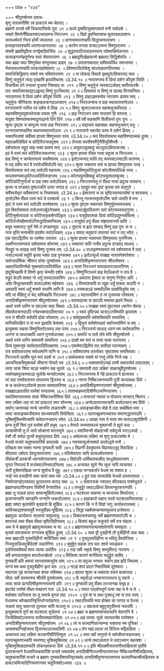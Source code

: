 +++
title = "०३४"

+++
श्रीपुरुषोत्तम उवाच-  
शृणु नारायणीश्रि! त्वं प्राकट्यं मम चेतरत् ।  
ब्रह्मणो राजते वर्षे त्रिचत्वारिंशके पुरा ॥१ ॥
कल्पे द्वाषष्टियुक्सप्तशते मनौ त्रयोदशे ।  
भक्तो विष्णोर्नैष्ठिकश्चाऽभवन्नाम्ना निरञ्जनः ॥२ ॥
विप्रो द्रुमनिवासश्च मूलपत्रफलाशनः ।  
सत्यधर्मपरो नित्यं हरेर्मे जपतत्परः ॥३ ॥
प्राणायामपरश्चापि सिद्धासनपरायणः ।  
प्रत्याहारपरश्चापि धारणाध्यानतत्परः ॥४ ॥
कायेन मनसा वाचाऽऽत्मना विष्णुपरायणः ।  
संयमी ब्रह्मविद्वाँश्च रागद्वेषादिवर्जितः ॥५ ॥
शुद्धस्फाटिकवद्भास्वान् व्योमवन्निर्मलान्तरः ।  
सत्सङ्गस्नेहपूर्णश्च सतां सेवापरायणः ॥६ ॥
ब्रह्मदृष्टिर्ब्रह्मयत्नो ब्रह्मवत् सिद्धिशेवधिः ।  
यथा ब्रह्मा यथा विष्णुर्यथा शम्भुस्तथा ह्यहम् ॥७ ॥
उपासनाबलात् सर्वैश्वर्याब्धिः समजायत ।  
नैकरूपधरश्चापि परकायप्रवेशवान् ॥८ ॥
देवेश्वरादिलोकेषु चाऽव्याहतगतिस्तथा ।  
समाधिसिद्धिमान् भक्तो मम भक्तिपरायणः ॥९ ॥
स त्वेकदा स्थितो वृक्षमूलेऽविचारयद् यथा ।  
विष्णुं चतुर्भुजं त्वद्य पृच्छामि हृदयस्थितम् ॥3.34.१० ॥
नारायणस्य वै दिव्यं दर्शनं कीदृशं त्विति ।  
विचार्येत्थं प्रगे स्नात्वा पूजायां निषसाद सः ॥११ ॥
विष्णुं चतुर्भुजं न्यस्याऽऽर्चयत् सर्वोपचारकैः ।  
ततः समाधिमासाद्याऽऽह्वयद् विष्णुं पुरःस्थितम् ॥१ २॥
दिव्यरूपं च विष्णुं स पप्रच्छ विनयान्वितः ।  
नारायणस्य वै दिव्यं दर्शनं कीदृशं त्विति ॥१३ ॥
विष्णुः प्राहाऽहमस्म्येव नारायणः प्रपश्य माम् ।  
चतुर्भुजः श्रीनिवासः शङ्खचक्रगदाऽब्जवान् ॥१४॥
निरञ्जनश्च तं प्राह भवान्नारायणोऽपरः ।  
परनारायणो नास्ति परं दर्शय मे त्विह ॥१ ५॥
विष्णुः श्रुत्वाऽभवत्तत्र सहस्रभुजवाँस्तदा ।  
सहस्रविष्णुसदृशस्तेजसा वयसा गुणैः ॥१६ ॥
प्राह निरञ्जनं पश्य नारायणं हि मत्परम् ।  
मादृशा विष्णवश्चास्मादुत्पद्यन्ते दिने दिने ॥१७॥
वर्षे वर्षे सहस्राणि विलीयन्ते पुनः पुनः ।  
श्रुत्वा दृष्ट्वा च सम्पूज्य नत्वा प्राह निरञ्जनः ॥१८॥
यद्यप्ययं सहस्राक्षः सहस्रभुजवान् प्रभुः ।  
परनारायणश्चास्ति तथाप्यस्मात्परोऽपरः ॥१ ९॥
नारायणो भवत्येव यस्य मे दर्शनं प्रियम् ।  
भक्ताभिलाषां संवीक्ष्य ज्ञात्वा विष्णुस्ततः परम् ॥3.34.२०॥
रूपं विवर्तयामास महाविष्णवात्मकं द्रुतम् ।  
महालक्ष्मीसेवितं च कोटिवैराजसदृशम् ॥२१॥
तेजसा वयसैश्वर्यैर्गुणैर्विभूतिवैभवैः ।  
दर्शयामास तद्रूपं चाह भक्तं प्रपश्य माम् ॥२२॥
अयुताऽयुतबाहुं चाऽयुताऽक्षिपत्कजम् ।  
इदं मे परमं रूपं कोटिवैराजकारणम् ॥२३ ॥
श्रुत्वा ज्ञात्वा वीक्ष्य नत्वा प्रपूज्य च निरञ्जनः ।  
प्राह विष्णुं न चाप्येतत्परमं रूपमैश्वरम् ॥२४॥
इतोऽप्यन्यद् वर्तते तद् रूपस्याऽस्याऽपि कारणम् ।  
मे तद् दर्शय रूपं वै परमोर्ध्वमितोऽपि यत् ॥२५॥
श्रुत्वा भक्तस्य भावं च ज्ञात्वा विष्णुस्ततः परम् ।  
विवर्तयामास रूपं तत् ततोऽपि महत्तरम् ॥२६॥
महाविष्णुकोटितुल्यं कोट्यैश्वर्याधिकं परम् ।  
रूपलावण्यमाधुर्यतेजआदिभिरुद्गतम् ॥२७॥
कोट्ययुताक्षिबाहुं कोट्ययुतपदाम्बुजम् ।  
कोटिकोटिगुणोर्ध्वं च प्राह पश्य ततोऽधिकम् ॥२८॥
निरञ्जनस्तु तं वीक्ष्य नत्वा प्रपूज्य भाववान् ।  
कृत्वा च दण्डवत् पुष्पाञ्जलिं दत्त्वा जगाद ह ॥२९॥
एतद्रूपं मया दृष्टं कृपया तव सद्गुरो ।  
सर्वैश्वर्यभृतं सर्वेश्वराणां च नियामकम् ॥3.34.३०॥
ईश्वराणां च या सृष्टिस्तस्यास्तेषां च शासकम् ।  
तृप्तोऽस्मि वीक्ष्य परमं रूपं ते परमप्रभो ॥३ १ ॥
किन्तु नात्यन्ततृप्तोऽस्मि चाग्रे धावति मे मनः ।  
द्रष्टं ते परमं रूपं ततोऽपि पारमेश्वरम् ॥३२॥
श्रुत्वा दृष्ट्वा भक्तभावं विष्णुर्भूमस्वरूपकम् ।  
द्रुतं विवर्तयामास ततोऽब्जाऽर्बुदनेत्रकम् ॥३३॥
अब्जाऽर्बुदादिचरणं ततो कोट्यब्जसद्गुणम् ।  
कोटिभूमोत्पादकं च कोटिसङ्कर्षणादिकृत् ॥३४॥
वासुदेवात्मकं दिव्यं कोटिप्रद्युम्नसेवितम् ।  
कोटितेजोमहैश्वर्याऽनिरुद्धादिसमन्वितम् ॥३५॥
वासुदेवं प्रभुं वीक्ष्य संहृष्टमानसो ह्यति ।  
बभूव भक्तराट् तूर्णं नेमे तं दण्डवन्मुदा ॥३६॥
तुष्टाव च हृदा पश्चाद् विष्णुं प्राह पुनः स च ।  
नात्र तृप्तिं मनश्चेति प्रदर्शय ततोऽधिकम् ॥३७॥
यावत् चतुष्टयं तावत्परं रूपं न तद् भवेत् ।  
एक एवाऽद्वितीयः सः परमेशः परात्परः ॥३८॥
श्रुत्वा ज्ञात्वा भक्तभावं विष्णुस्ततः पुनर्निजम् ।  
लक्ष्मीनारायणरूपं दर्शयामास शोभनम् ॥३९॥
भक्तस्तं चापि नत्वैव प्रपूज्य दण्डवद् व्यधात् ।  
नैतद्रूपं च तत्प्राह ततो विष्णुः पुनश्च तम् ॥3.34.४० ॥
राधाकृष्णस्वरूपं स्वं दर्शयामास वै तदा ।  
नत्वाऽभ्यर्च्य स्तुतिं कृत्वा भक्तः प्राह पुनस्तथा ॥४१॥
इतोऽप्यूर्ध्वं परब्रह्म नारायणेश्वरेश्वरः ।  
सर्वान्तर्यामिकः श्रीमान् परेशः पुरुषोत्तमः ॥४२॥
अनादिश्रीकृष्णनारायणः श्रीपरमेश्वरः ।  
अक्षराधिपतिर्नाथो मुक्तकोट्यादिसेवितः ॥४३॥
यस्तं निरञ्जनं यावदवताराऽवतारिणम् ।  
द्रष्टुमिच्छामि वै विष्णो कृपा चेन्मयि दर्शय ॥४४॥
विष्णुर्निरञ्जनं प्राह मेऽधिकारो न तत्र वै ।  
तद्रूपं केऽपि शक्ता नो धर्तुं तस्याऽवतारिणः ॥४५॥
अवतारा ईश्वरा वा सगुणा निर्गुणा अपि ।  
अंशा विभूतयश्चापि कलाऽऽवेशा महेश्वराः ॥४६ ॥
विभवाश्चापि वा व्यूहा धर्तुं शक्ताः कदापि न ।  
अवतारी स्वयं धर्तुं शक्तो रूपाणि तानि वै ॥४७॥
तस्मान्नाऽहं समर्थोऽस्मि प्रदर्शयितुमेव तम् ।  
यदि त्वं वीक्षितुं तं चेद् समिच्छसि निरञ्जन! ॥४८॥
मदन्तर्यामिणं तं त्वं पूजयस्व परेश्वरम् ।  
अनादिश्रीकृष्णनारायणं श्रीपुरुषोत्तमम् ॥४९॥
यस्त्वदात्मा स एवाऽपि ममात्मा हृदये स्थितः ।  
अक्षरे परमे धाम्नि स एवाऽत्मा सदा स्थितः ॥3.34.५०॥
परब्रह्म स्वयं तुष्टस्तव ध्यानेन सेवया ।  
तीव्रयोपासनयाऽपि स्नेहभक्त्याऽतिमात्रया ॥५ १ ॥
स्वयं दृष्टिपथं चात्राऽऽगमिष्यति कृपावशः ।  
भज तं श्रीपतिं सर्वपतिं ह्येकं परेश्वरम् ॥५ २॥
सर्वमुक्तपतिं सर्वशक्तिपतिं रमापतिम् ।  
माणिकीवाहिनं तं सं भज द्रक्ष्यसि केशवम् ॥५३ ॥
द्विभुजं सर्वशोभाढ्यं सर्वान्तर्यामिणं च तम् ।  
इत्युक्त्वा सहसा विष्णुस्तिरोऽभवत् ततः परम् ॥५४॥
निरञ्जनो व्यधाद् ध्यानं मम सर्वावतारिणः ।  
धारणां च व्यधाच्चापि ध्यानं पुनर्व्यधात्तथा ॥५५॥
समाधिं च ततो लेभे मयि श्रीपुरुषोत्तमे ।  
अक्षरे परमे धाम्नि समाययौ समाधिना ॥५६॥
ददर्श मम रूपं च त्वया साकं परात्परम् ।  
दिव्यं मुक्तजुषं सर्वावतारादिविलक्षणम् ॥५७॥
एकमेवाऽद्वितीयं तत् सर्वोदग्रं परात्मकम् ।  
यत्र सर्वावताराश्च सर्वधामानि यानि च ॥५८॥
सर्वेश्वराश्च तल्लोकाः सृष्टयश्च समस्तिकाः ।  
निरञ्जनो ददर्शैव मूलं रूपं ददर्श च ॥५९॥
प्रार्थयामास भक्तो मां गन्तुं लोके निजे सह ।  
आत्यन्तिकविमुक्त्यर्थं जीवानां गोचरो भव ॥3.34.६ ०॥
भक्तवश्योऽप्यहं तस्मै तथास्त्वेवं तदाऽवदम् ।  
त्वया साकं श्रिया चाऽहं भक्तेन सह भूतले ॥६ १॥
समाययौ तदा लक्ष्मि! साक्षाच्छ्रीपुरुषोत्तमः ।  
भक्तेच्छापूरकश्चाऽहं भूलोके मानवोऽभवम् ॥६२॥
निरञ्जनस्य वै गेहे प्राकट्यं मे ह्यजायत ।  
त्वं तदा पार्श्ववासस्य तापसस्य द्विजस्य च ॥६३॥
नाम्ना निष्किञ्चनस्यापि पुत्री व्यजायथाः प्रिये ।  
स च कालेनाऽऽर्पयन्मे ज्ञात्वा मामवतारिणम् ॥६४॥
अनादिश्रीकृष्णनारायणं श्रीपुरुषोत्तमम् ।  
परब्रह्माऽक्षरातीतं परमेशं सनातनम् ॥६५॥
ततश्चाहमनादिश्रीनैरञ्जनिनरायणः ।  
ख्यातिमाप्तस्त्वया साकं नैष्किञ्चनीश्रिया प्रिये ॥६६॥
मन्वन्तरं न्यवसं च मोचयन् मानवान् श्रितान् ।  
स्मर लक्ष्मि! तदा मां त्वां प्राकट्यं स्मर शोभनम् ॥६७॥
अन्येऽवतारास्तत्रापि कल्पेऽभवन् मम प्रिये! ।  
सर्वान् जानाम्यहं नान्ये जानन्ति तान्नरायणि ॥६८॥
असङ्ख्यजीवा मोक्षे वै तदा सम्प्रेषिता मया ।  
त्वया चासङ्ख्यजीवाश्च साध्व्यश्चापि विमोचिताः ॥६९॥
पठनाच्छ्रवणाच्चास्य स्मरणाद्धारणादपि ।  
भुक्तिर्मुक्तिर्भवेच्चापि यथेष्टानन्दवान् भवेत् ॥3.34.७०॥
अग्रहा नाम ते माता मम माताऽऽशुतोषिणी ।  
प्राप्य पुत्रीं श्रियं पुत्रं परमेशं हरिं प्रभुम् ॥७१॥
मेनाते जन्मसाफल्यं मुक्तान्यौ ते ह्युभे सदा ।  
आचार्याण्यौ तु ते जाते लोकानां मातरावुभे ॥७२॥
यशस्विन्यौ मोक्षदात्र्यौ सर्वपूज्ये पराऽऽस्पदे ।  
वंशौ तौ सर्वदा पूज्यौ बभूवतुस्तदा प्रिये ॥७३॥
अथेतरच्च लक्ष्मि! त्वं शृणु प्राकट्यमेव मे ।  
वेधसो वत्सरे चतुश्चत्वारिंशे कपालके ॥७४॥
नवनवत्यूर्ध्वनवशते कल्पेऽद्वये मनौ ।  
पतिव्रता मम भक्ता नाम्ना पुण्यवती सती ॥७५॥
विप्राणी देवपुष्पस्य विप्रस्याऽभूद् विवाहिता ।  
शीलपरा धर्मपरा देवपूजापरायणा ॥७६॥
पतिसेवापरा चापि सत्यधर्मपरायणा ।  
तीर्थकर्त्री व्रतकर्त्री ध्यानयोगपरायणा ॥७७॥
विप्रोऽपि धार्मिकश्चासीत् साधुसेवापरायणः ।  
युगलं निरपत्यं वै वार्धक्याऽभिभवाऽन्वितम् ॥७८॥
अजायत सुतो नैव सुता नापि व्यजायत ।  
सती पुत्रेषणाखिन्ना भाग्यं शुशोच वै मुहुः ॥७९॥
एकदा भाग्यकर्तारं वेधसं सा शशाप ह ।  
जडो भव प्रजाहीनो यथा चावां तथा भव ॥3.34.८०॥
द्रुतं तदा सत्यलोके वेधसो हस्ततस्तदा ।  
निर्माणदण्डोऽप्यपतत् कुलालस्य कराद् यथा ॥८ १ ॥
संसारचक्रं न्यपतत् कीलकात् पार्श्वभूतले ।  
ब्रह्माण्डघटपिण्डश्च विशीर्णो वेगशातितः ॥८२॥
तन्तुर्दूरं तथाऽऽक्षिप्तं क्षिप्तान्युपकराण्यपि ।  
ब्रह्मा तु जडतां प्राप्तः शववन्मूर्छितोऽभवत् ॥८३॥
घटशाला सकम्पा च व्यजायत विमर्दनात् ।  
कृतान्यन्यानि चाण्डानि भग्नानि चक्रतोऽभवन् ॥८४॥
हाहाकारो महान् जातो घटशालाभितस्तदा ।  
ब्रह्मा स्रष्टा मृतश्चेति मृतप्रायो हि मूर्छितः ॥८५॥
कारणं किं न वै विद्मो जगुः कार्यकरास्तथा ।  
सावित्र्याद्याश्चाययुर्वै रुरुदुर्वीक्ष्य मूर्छितम् ॥८६॥
सिद्धा महर्षयश्चाप्याययुस्तत्र प्रजेश्वराः ।  
ब्रह्मपुत्राः कार्यकराः शालायां समुपाययुः ॥८७॥
दिक्पालाश्चाययुः सर्वे ब्रह्माणश्चापरेऽपि च ।  
शापजडं तथा वीक्ष्य वीक्ष्य सृष्टिविहीनकम् ॥८८॥
विलापं बहुधा चक्रुस्ते सर्वे तत्र संहताः ।  
अथ ये ये ब्रह्मपुत्रो ब्रह्मपुत्र्यस्तथा च याः ॥८९॥
ब्रह्मणश्चानपत्यत्वशापेनापि समावृताः ।  
मृत्यवे समजायन्त रुग्णाश्च मूर्छिता द्रुतम् ॥3.34.९० ॥
यथा द्वौ पुत्रहीनौ तौ पुत्रीहीनौ तथा यथा ।  
तथा ब्रह्माऽपि पुत्र्यादिहीनो सावित्रिका तथा ॥९ १ ॥
पुत्रपुत्र्यादिहीना च भवितुं दैवयोजिता ।  
निजपुत्रान्निजपुत्रीर्ददर्श जडरोगिणः ॥९२॥
मुमूर्षून् सहसा तत्र यतः शापो भयङ्करः ।  
द्वयोरेवावशेषार्थं शापः सत्याः प्रवर्तितः ॥९३॥
तदा सर्वैः स्मृतो विष्णुः शम्भुर्विराट् नरायणः ।  
सर्वे क्षणादाययुश्च शापरोधनहेतवे ॥९४॥
मिलित्वा कारणं मार्गयित्वा ययुर्द्रुतं सतीम् ।  
पुण्यवतीं प्रति क्ष्मायां सान्त्वयामासुरेव ताम् ॥९५॥
सा प्रपूज्य भगवतः सर्वान् प्राह हृदि स्थितम् ।  
भाग्यं मम कथं पुत्रपुत्रीहीनं कृतं यतः ॥९६॥
नाऽहं शापं प्रदत्तं निवर्तयिष्ये सुरेश्वराः ।  
यथागता गृहं यान्त्वन्यथा शप्ता भविष्यथ ॥९७॥
ज्ञात्वा श्रुत्वा च भक्ताया वचनं बलवत्तदा ।  
भीताः सर्वे सस्मरुश्च श्रीपतिं पुरुषोत्तमम् ॥९८॥
तैः स्मृतोऽहं भगवानागतस्तत्र तु पद्मजे ।  
त्वया साकं ह्यनादिश्रीकृष्णनारायणो हरिः ॥९९॥
पुण्यवती प्रभुं वीक्ष्य लज्जानम्रा बभूव ह ।  
इष्टदेवं परमेशं वीक्ष्य मच्छरणं गता ॥3.34.१० ०॥
पपात पादयोस्तूर्णं पत्या सह च मे च ते ।  
मयोक्ता सान्त्विता सा तु ययाचे युगलं तदा ॥१०१ ॥
पुत्रं मां च तथा पुत्रवधूं त्वां च ततः परम् ।  
वेधसश्च भवेच्छापनिवृत्तिर्भाग्यरोहणात् ॥१०२॥
तथाऽस्त्विति मया प्रोक्ता सा जगाद च वेधसः ।  
जडत्वं यातु चावाभ्यां तुल्यता चापि माऽस्तु च ॥१०३ ॥
सप्रजत्वं बहुपुत्रपुत्रीमत्वं भवत्वपि ।  
इत्युक्तमात्रे तूर्णं सा घटशाला सुचेतना ॥१ ०४॥
ब्रह्मा च ब्रह्मणश्चाप्यपत्यानि चेतनानि वै ।  
जिजीविषवोऽजायन्त सतीवाक्यप्रणोदिताः ॥१ ०५॥
अहं तस्याः सुतो जातस्तत्रैव परमेश्वरः ।  
अनादिश्रीपुण्यनारायणः श्रीपुरुषोत्तमः ॥१ ०६॥
त्वं च कल्याणिकानाम्न्या भक्ताया मम पुत्रिका ।  
अभवश्चाग्निहोत्रस्य द्विजस्याऽपत्यरूपिणी ॥१ ०७॥
तेन मह्यं प्रदत्ता त्वं विधिना मद्विवाहिता ।  
अभवस्त्वं तदा लक्ष्मि! कल्याणीश्रीरितिश्रुता ॥१ ०८॥
स्मर सर्वं जनुस्ते मे सर्वसौभाग्यकारकम् ।  
पठनाच्छ्रवणाच्चापि स्मरणाद् भुक्तिमुक्तिदम् ॥१ ०९॥
अन्ये तथाऽवतारा मे तदाऽभवन् सहस्रशः ।  
भुक्तिमुक्तिप्रदाश्चापि लोकरक्षाकराः प्रिये ॥3.34.११ ०॥
इति श्रीलक्ष्मीनारायणीयसंहितायां तृतीये द्वापरसन्ताने वेधसस्त्रिचत्वारिंशे वत्सरे भक्तार्थम् अनादिश्रीनैरञ्जनीनारायणस्य नैष्किञ्चनीश्रीसहितस्य, चतुश्चत्वारिंशे वत्सरे च ब्रह्मणः पुण्यवतीशापनिवृत्त्यर्थम् अनादिश्रीपुण्यनारायणस्य कल्याणिकाश्रीसहितस्य च प्राकट्यमित्यादिनिरूपणनामा चतुस्त्रिंशोऽध्यायः ॥३४ ॥
    
